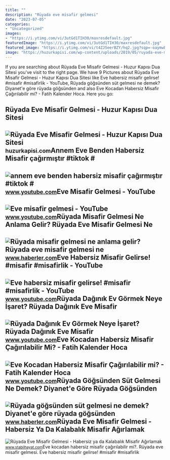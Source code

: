 ```yaml
---
title: ""
description: "Rüyada eve misafir gelmesi"
date: "2023-07-05"
categories:
- "Uncategorized"
images:
- "https://i.ytimg.com/vi/3utGd1TIH30/maxresdefault.jpg"
featuredImage: "https://i.ytimg.com/vi/3utGd1TIH30/maxresdefault.jpg"
featured_image: "https://i.ytimg.com/vi/t4ZJSeerBZY/hq2.jpg?sqp=-oaymwEoCOADEOgC8quKqQMcGADwAQH4Ac4FgAKACooCDAgAEAEYZSBhKFIwDw==&amp;rs=AOn4CLCJd49JKD6mvE9a3cQ7Xuj5OvB22A"
image: "https://huzurkapisi.com/wp-content/uploads/2019/05/ruyada-eve-misafir-gelmesi-768x252.jpg"
---
```


If you are searching about Rüyada Eve Misafir Gelmesi - Huzur Kapısı Dua Sitesi you've visit to the right page. We have 9 Pictures about Rüyada Eve Misafir Gelmesi - Huzur Kapısı Dua Sitesi like Eve habersiz misafir gelirse! #misafir #misafirlik - YouTube, Rüyada göğsünden süt gelmesi ne demek? Diyanet'e göre rüyada göğsünden and also Eve Kocadan Habersiz Misafir Çağırılabilir mi? - Fatih Kalender Hoca. Here you go:

Rüyada Eve Misafir Gelmesi - Huzur Kapısı Dua Sitesi
----------------------------------------------------

 ![Rüyada Eve Misafir Gelmesi - Huzur Kapısı Dua Sitesi](https://huzurkapisi.com/wp-content/uploads/2019/05/ruyada-eve-misafir-gelmesi-768x252.jpg) <small>huzurkapisi.com</small>Annem Eve Benden Habersiz Misafir çağırmıştır #tiktok #
-------------------------------------------------------

 ![annem eve benden habersiz misafir çağırmıştır #tiktok #](https://i.ytimg.com/vi/p0znORhIcwU/maxres2.jpg?sqp=-oaymwEoCIAKENAF8quKqQMcGADwAQH4Ac4FgAKACooCDAgAEAEYZSBYKFIwDw==&rs=AOn4CLBZgvaLJiuX2nHJvFILtPPiZ8EGPg) <small>www.youtube.com</small>Eve Misafir Gelmesi - YouTube
-----------------------------

 ![Eve misafir gelmesi - YouTube](https://i.ytimg.com/vi/yPbfYKz6--c/maxres2.jpg?sqp=-oaymwEoCIAKENAF8quKqQMcGADwAQH4Ab4EgAKACIoCDAgAEAEYciBQKDUwDw==&rs=AOn4CLB3ntVrh5WEuF4gAGYLWQUjgb-FOg) <small>www.youtube.com</small>Rüyada Misafir Gelmesi Ne Anlama Gelir? Rüyada Eve Misafir Gelmesi Ne
---------------------------------------------------------------------

 ![Rüyada misafir gelmesi ne anlama gelir? Rüyada eve misafir gelmesi ne](https://i.hbrcdn.com/haber/2022/10/05/ruyada-misafir-gelmesi-ne-anlama-gelir-ruyada-15335862_4634_m.jpg) <small>www.haberler.com</small>Eve Habersiz Misafir Gelirse! #misafir #misafirlik - YouTube
------------------------------------------------------------

 ![Eve habersiz misafir gelirse! #misafir #misafirlik - YouTube](https://i.ytimg.com/vi/t4ZJSeerBZY/hq2.jpg?sqp=-oaymwEoCOADEOgC8quKqQMcGADwAQH4Ac4FgAKACooCDAgAEAEYZSBhKFIwDw==&rs=AOn4CLCJd49JKD6mvE9a3cQ7Xuj5OvB22A) <small>www.youtube.com</small>Rüyada Dağınık Ev Görmek Neye İşaret? Rüyada Dağınık Eve Misafir
----------------------------------------------------------------

 ![Rüyada Dağınık Ev Görmek Neye İşaret? Rüyada Dağınık Eve Misafir](https://i.ytimg.com/vi/kOnyxKhnamM/maxresdefault.jpg) <small>www.youtube.com</small>Eve Kocadan Habersiz Misafir Çağırılabilir Mi? - Fatih Kalender Hoca
--------------------------------------------------------------------

 ![Eve Kocadan Habersiz Misafir Çağırılabilir mi? - Fatih Kalender Hoca](https://i.ytimg.com/vi/3utGd1TIH30/maxresdefault.jpg) <small>www.youtube.com</small>Rüyada Göğsünden Süt Gelmesi Ne Demek? Diyanet'e Göre Rüyada Göğsünden
----------------------------------------------------------------------

 ![Rüyada göğsünden süt gelmesi ne demek? Diyanet'e göre rüyada göğsünden](https://i.hbrcdn.com/haber/2022/10/05/ruyada-gogsunden-sut-gelmesi-ne-anlama-gelir-15335330_6420_amp.jpg) <small>www.haberler.com</small>Rüyada Eve Misafir Gelmesi - Habersiz Ya Da Kalabalık Misafir Ağırlamak
-----------------------------------------------------------------------

 ![Rüyada Eve Misafir Gelmesi - Habersiz ya da Kalabalık Misafir Ağırlamak](https://www.stabilhayat.com/wp-content/uploads/2020/10/ruyada-eve-misafir-gelmesi-kalabalik-agirlamak-300x179.png) <small>www.stabilhayat.com</small>Eve kocadan habersiz misafir çağırılabilir mi?. Rüyada eve misafir gelmesi. Eve habersiz misafir gelirse! #misafir #misafirlik
